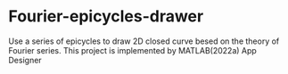 # Fourier-epicycles-drawer
 Use a series of epicycles to draw 2D closed curve besed on the theory of Fourier series. This project is implemented by MATLAB(2022a) App Designer
